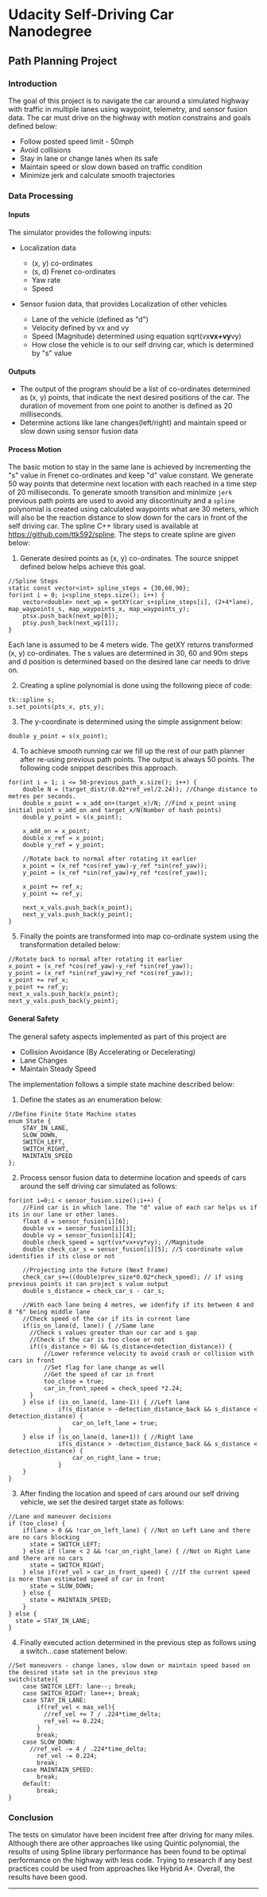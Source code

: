 # Udacity Self-Driving Car Nanodegree
## Path Planning Project

### Introduction
The goal of this project is to navigate the car around a simulated highway with traffic in multiple lanes using waypoint, telemetry, and sensor fusion data. The car must drive on the highway with motion constrains and goals defined below:
* Follow posted speed limit - 50mph
* Avoid collisions
* Stay in lane or change lanes when its safe
* Maintain speed or slow down based on traffic condition
* Minimize jerk and calculate smooth trajectories

### Data Processing
#### Inputs
The simulator provides the following inputs:
* Localization data
  * (x, y) co-ordinates
  * (s, d) Frenet co-ordinates
  * Yaw rate
  * Speed

* Sensor fusion data, that provides Localization of other vehicles
  * Lane of the vehicle (defined as "d")
  * Velocity defined by vx and vy
  * Speed (Magnitude) determined using equation sqrt(vx**vx+vy**vy)
  * How close the vehicle is to our self driving car, which is determined by "s" value

#### Outputs
* The output of the program should be a list of co-ordinates determined as (x, y) points, that indicate the next desired positions of the car. The duration of movement from one point to another is defined as 20 milliseconds.
* Determine actions like lane changes(left/right) and maintain speed or slow down using sensor fusion data

#### Process Motion
The basic motion to stay in the same lane is achieved by incrementing the "s" value in Frenet co-ordinates and keep "d" value constant. We generate 50 way points that determine next location with each reached in a time step of 20 milliseconds. To generate smooth transition and minimize `jerk` previous path points are used to avoid any discontinuity and a `spline` polynomial is created using calculated waypoints what are 30 meters, which will also be the reaction distance to slow down for the cars in front of the self driving car. The spline C++ library used is available at https://github.com/ttk592/spline. The steps to create spline are given below:

1. Generate desired points as (x, y) co-ordinates. The source snippet defined below helps achieve this goal.
```
//Spline Steps
static const vector<int> spline_steps = {30,60,90};
for(int i = 0; i<spline_steps.size(); i++) {
    vector<double> next_wp = getXY(car_s+spline_steps[i], (2+4*lane), map_waypoints_s, map_waypoints_x, map_waypoints_y);
    ptsx.push_back(next_wp[0]);
    ptsy.push_back(next_wp[1]);
}
```
Each lane is assumed to be 4 meters wide. The getXY returns transformed (x, y) co-ordinates. The s values are determined in 30, 60 and 90m steps and d position is determined based on the desired lane car needs to drive on.

2. Creating a spline polynomial is done using the following piece of code:
```
tk::spline s;
s.set_points(pts_x, pts_y);
```
3. The y-coordinate is determined using the simple assignment below:
```
double y_point = s(x_point);
```
4. To achieve smooth running car we fill up the rest of our path planner after re-using previous path points. The output is always 50 points. The following code snippet describes this approach.
```
for(int i = 1; i <= 50-previous_path_x.size(); i++) {
    double N = (target_dist/(0.02*ref_vel/2.24)); //Change distance to metres per seconds.
    double x_point = x_add_on+(target_x)/N; //Find x_point using initial point x_add_on and target_x/N(Number of hash points)
    double y_point = s(x_point);

    x_add_on = x_point;
    double x_ref = x_point;
    double y_ref = y_point;

    //Rotate back to normal after rotating it earlier
    x_point = (x_ref *cos(ref_yaw)-y_ref *sin(ref_yaw));
    y_point = (x_ref *sin(ref_yaw)+y_ref *cos(ref_yaw));

    x_point += ref_x;
    y_point += ref_y;

    next_x_vals.push_back(x_point);
    next_y_vals.push_back(y_point);
}
```

5. Finally the points are transformed into map co-ordinate system using the transformation detailed below:
```
//Rotate back to normal after rotating it earlier
x_point = (x_ref *cos(ref_yaw)-y_ref *sin(ref_yaw));
y_point = (x_ref *sin(ref_yaw)+y_ref *cos(ref_yaw));
x_point += ref_x;
y_point += ref_y;
next_x_vals.push_back(x_point);
next_y_vals.push_back(y_point);
```

#### General Safety
The general safety aspects implemented as part of this project are
* Collision Avoidance (By Accelerating or Decelerating)
* Lane Changes
* Maintain Steady Speed

The implementation follows a simple state machine described below:
1. Define the states as an enumeration below:
```
//Define Finite State Machine states
enum State {
    STAY_IN_LANE,
    SLOW_DOWN,
    SWITCH_LEFT,
    SWITCH_RIGHT,
    MAINTAIN_SPEED
};
```
2. Process sensor fusion data to determine location and speeds of cars around the self driving car simulated as follows:
```
for(int i=0;i < sensor_fusion.size();i++) {
    //Find car is in which lane. The "d" value of each car helps us if its in our lane or other lanes.
    float d = sensor_fusion[i][6];
    double vx = sensor_fusion[i][3];
    double vy = sensor_fusion[i][4];
    double check_speed = sqrt(vx*vx+vy*vy); //Magnitude
    double check_car_s = sensor_fusion[i][5]; //S coordinate value identifies if its close or not

    //Projecting into the Future (Next Frame)
    check_car_s+=((double)prev_size*0.02*check_speed); // if using previous points it can project s value output
    double s_distance = check_car_s - car_s;

    //With each lane being 4 metres, we idenfify if its between 4 and 8 "6" being middle lane
    //Check speed of the car if its in current lane
    if(is_on_lane(d, lane)) { //Same lane
      //Check s values greater than our car and s gap
      //Check if the car is too close or not
      if((s_distance > 0) && (s_distance<detection_distance)) {
          //Lower reference velocity to avoid crash or collision with cars in front
          //Set flag for lane change as well
          //Get the speed of car in front
          too_close = true;
          car_in_front_speed = check_speed *2.24;
      }
    } else if (is_on_lane(d, lane-1)) { //Left lane
              if(s_distance > -detection_distance_back && s_distance < detection_distance) {
                  car_on_left_lane = true;
              }
    } else if (is_on_lane(d, lane+1)) { //Right lane
              if(s_distance > -detection_distance_back && s_distance < detection_distance) {
                  car_on_right_lane = true;
              }
    }
}
```
3. After finding the location and speed of cars around our self driving vehicle, we set the desired target state as follows:
```
//Lane and maneuver decisions
if (too_close) {
    if(lane > 0 && !car_on_left_lane) { //Not on Left Lane and there are no cars blocking
      state = SWITCH_LEFT;
    } else if (lane < 2 && !car_on_right_lane) { //Not on Right Lane and there are no cars
      state = SWITCH_RIGHT;
    } else if(ref_vel > car_in_front_speed) { //If the current speed is more than estimated speed of car in front
      state = SLOW_DOWN;
    } else {
      state = MAINTAIN_SPEED;
    }
} else {
  state = STAY_IN_LANE;
}
```

4. Finally executed action determined in the previous step as follows using a switch...case statement below:
```
//Set maneuvers - change lanes, slow down or maintain speed based on the desired state set in the previous step
switch(state){
    case SWITCH_LEFT: lane--; break;
    case SWITCH_RIGHT: lane++; break;
    case STAY_IN_LANE:
        if(ref_vel < max_vel){
          //ref_vel += 7 / .224*time_delta;
          ref_vel += 0.224;
        }
        break;
    case SLOW_DOWN:
      //ref_vel -= 4 / .224*time_delta;
        ref_vel -= 0.224;
        break;
    case MAINTAIN_SPEED:
        break;
    default:
        break;
}
```

### Conclusion
The tests on simulator have been incident free after driving for many miles. Although there are other approaches like using Quintic polynomial, the results of using Spline library performance has been found to be optimal performance on the highway with less code. Trying to research if any best practices could be used from approaches like Hybrid A*. Overall, the results have been good.

---
